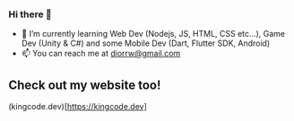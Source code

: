 ### Hi there 👋
- 🌱 I’m currently learning Web Dev (Nodejs, JS, HTML, CSS etc...), Game Dev (Unity & C#) and some Mobile Dev (Dart, Flutter SDK, Android)
- 📫 You can reach me at diorrw@gmail.com

Check out my website too!
----
(kingcode.dev)[https://kingcode.dev]
<!--
**KDW1/KDW1** is a ✨ _special_ ✨ repository because its `README.md` (this file) appears on your GitHub profile.

Here are some ideas to get you started:

- 🔭 I’m currently working on ...
- 🌱 I’m currently learning ...
- 👯 I’m looking to collaborate on ...
- 🤔 I’m looking for help with ...
- 💬 Ask me about ...
- 📫 How to reach me: ...
- 😄 Pronouns: ...
- ⚡ Fun fact: ...
-->
